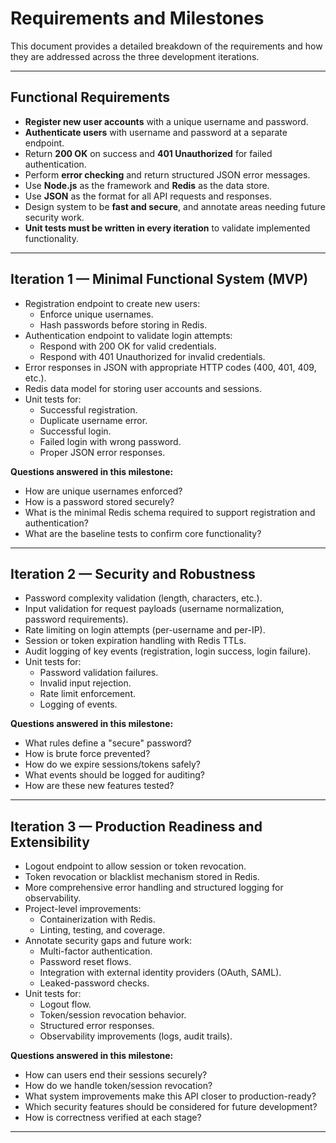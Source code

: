 # Requirements and Milestones

This document provides a detailed breakdown of the requirements and how they are addressed across the three development iterations.

---

## Functional Requirements
- **Register new user accounts** with a unique username and password.
- **Authenticate users** with username and password at a separate endpoint.
- Return **200 OK** on success and **401 Unauthorized** for failed authentication.
- Perform **error checking** and return structured JSON error messages.
- Use **Node.js** as the framework and **Redis** as the data store.
- Use **JSON** as the format for all API requests and responses.
- Design system to be **fast and secure**, and annotate areas needing future security work.
- **Unit tests must be written in every iteration** to validate implemented functionality.

---

## Iteration 1 — Minimal Functional System (MVP)
- Registration endpoint to create new users:
  - Enforce unique usernames.
  - Hash passwords before storing in Redis.
- Authentication endpoint to validate login attempts:
  - Respond with 200 OK for valid credentials.
  - Respond with 401 Unauthorized for invalid credentials.
- Error responses in JSON with appropriate HTTP codes (400, 401, 409, etc.).
- Redis data model for storing user accounts and sessions.
- Unit tests for:
  - Successful registration.
  - Duplicate username error.
  - Successful login.
  - Failed login with wrong password.
  - Proper JSON error responses.

**Questions answered in this milestone:**
- How are unique usernames enforced?
- How is a password stored securely?
- What is the minimal Redis schema required to support registration and authentication?
- What are the baseline tests to confirm core functionality?

---

## Iteration 2 — Security and Robustness
- Password complexity validation (length, characters, etc.).
- Input validation for request payloads (username normalization, password requirements).
- Rate limiting on login attempts (per-username and per-IP).
- Session or token expiration handling with Redis TTLs.
- Audit logging of key events (registration, login success, login failure).
- Unit tests for:
  - Password validation failures.
  - Invalid input rejection.
  - Rate limit enforcement.
  - Logging of events.

**Questions answered in this milestone:**
- What rules define a "secure" password?
- How is brute force prevented?
- How do we expire sessions/tokens safely?
- What events should be logged for auditing?
- How are these new features tested?

---

## Iteration 3 — Production Readiness and Extensibility
- Logout endpoint to allow session or token revocation.
- Token revocation or blacklist mechanism stored in Redis.
- More comprehensive error handling and structured logging for observability.
- Project-level improvements:
  - Containerization with Redis.
  - Linting, testing, and coverage.
- Annotate security gaps and future work:
  - Multi-factor authentication.
  - Password reset flows.
  - Integration with external identity providers (OAuth, SAML).
  - Leaked-password checks.
- Unit tests for:
  - Logout flow.
  - Token/session revocation behavior.
  - Structured error responses.
  - Observability improvements (logs, audit trails).

**Questions answered in this milestone:**
- How can users end their sessions securely?
- How do we handle token/session revocation?
- What system improvements make this API closer to production-ready?
- Which security features should be considered for future development?
- How is correctness verified at each stage?

---
